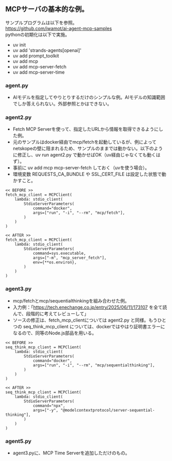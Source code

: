 ## MCPサーバの基本的な例。
サンプルプログラムは以下を参照。<br>
https://github.com/iwamot/ai-agent-mcp-samples<br>
pythonの初期化は以下で実施。
- uv init
- uv add 'strands-agents[openai]'
- uv add prompt_toolkit
- uv add mcp
- uv add mcp-server-fetch
- uv add mcp-server-time

### agent.py
- AIモデルを指定してやりとりするだけのシンプルな例。AIモデルの知識範囲でしか答えられない。外部参照とかはできない。

### agent2.py
- Fetch MCP Serverを使って、指定したURLから情報を取得できるようにした例。
- 元のサンプルはdocker経由でmcp/fetchを起動しているが、例によってnetskopeの壁に阻まれるため、サンプルのままでは動かない。以下のように修正し、uv run agent2.py で動かせばOK（uv経由じゃなくても動くはず）。
- 事前に uv add mcp mcp-server-fetch しておく（uvを使う場合）。
- 環境変数 REQUESTS_CA_BUNDLE や SSL_CERT_FILE は設定した状態で動かすこと。
```
<< BEFORE >>
fetch_mcp_client = MCPClient(
    lambda: stdio_client(
        StdioServerParameters(
            command="docker",
            args=["run", "-i", "--rm", "mcp/fetch"],
        )
    )
)

<< AFTER >>
fetch_mcp_client = MCPClient(
    lambda: stdio_client(
        StdioServerParameters(
            command=sys.executable,
            args=["-m", "mcp_server_fetch"],
            env={**os.environ},
        )
    )
)
```

### agent3.py
- mcp/fetchとmcp/sequentialthinkingを組み合わせた例。
- 入力例：「https://tech.enechange.co.jp/entry/2025/06/11/173107 を全て読んで、段階的に考えてレビューして」
- ソースの修正は、fetch_mcp_clientについては agent2.py と同様。もうひとつの seq_think_mcp_client については、dockerではやはり証明書エラーになるので、同等のNode.js部品を用いる。
```
<< BEFORE >>
seq_think_mcp_client = MCPClient(
    lambda: stdio_client(
        StdioServerParameters(
            command="docker",
            args=["run", "-i", "--rm", "mcp/sequentialthinking"],
        )
    )
)

<< AFTER >>
seq_think_mcp_client = MCPClient(
    lambda: stdio_client(
        StdioServerParameters(
            command="npx",
            args=["-y", "@modelcontextprotocol/server-sequential-thinking"],
        )
    )
)
```

### agent5.py
- agent3.pyに、MCP Time Serverを追加しただけのもの。

